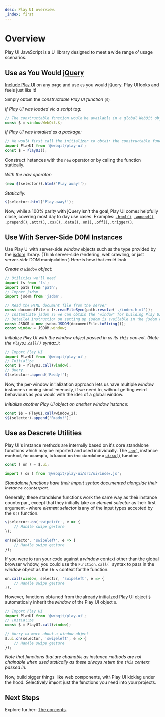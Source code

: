 ```yaml
---
desc: Play UI overview.
_index: first
---
```

# Overview

Play UI JavaScript is a UI library designed to meet a wide range of usage scenarios.

## Use as You Would [jQuery](https://jquery.com)

[Include Play UI](../download) on any page and use as you would jQuery. Play UI looks and feels just like it!

Simply obtain the *constructable Play UI function* (`$`).

*If Play UI was loaded via a script tag:*

```js
// The constructable function would be available in a global WebQit object
const $ = window.WebQit.$;
```

*If Play UI was installed as a package:*

```js
// We would first call the initializer to obtain the constructable function
import PlayUI from '@webqit/play-ui';
const $ = PlayUI();
```

Construct instances with the `new` operator or by calling the function statically.

*With the new operator:*

```js
(new $(selector)).html('Play away!');
```

*Statically:*

```js
$(selector).html('Play away!');
```

Now, while a 100% parity with jQuery isn't the goal, Play UI comes helpfully close, covering most day to day use cases. Examples: [`.html()`](../api/dom/html), [`.append()`](../api/dom/append), [`.prepend()`](../api/dom/prepend), [`.attr()`](../api/dom/attr), [`.css()`](../api/css/css), [`.data()`](../api/app/data), [`.on()`](../api/ui/on), [`.off()`](../api/ui/off), [`.trigger()`](../api/ui/trigger).

## Use With Server-Side DOM Instances

Use Play UI with server-side *window* objects such as the type provided by the [jsdom](https://github.com/jsdom/jsdom) library. (Think server-side rendering, web crawling, or just server-side DOM manipulation.) Here is how that could look.

*Create a `window` object:*

```js
// Utilities we'll need
import fs from 'fs';
import path from 'path';
// Import jsdom
import jsdom from 'jsdom';

// Read the HTML document file from the server
const documentFile = fs.readFileSync(path.resolve('./index.html'));
// Instantiate jsdom so we can obtain the "window" for building Play UI
// Detailed instruction on setting up jsdom is available in the jsdom docs
const JSDOM = new jsdom.JSDOM(documentFile.toString());
const window = JSDOM.window;
```

*Initialize Play UI with the window object passed in as its `this` context. (Note the `PlayUI.call()` syntax.):*

```js
// Import Play UI
import PlayUI from '@webqit/play-ui';
// Initialize
const $ = PlayUI.call(window);
// Query...
$(selector).append('Ready!');
```

Now, the per-window initialization approach lets us have multiple *window* instances running simulteneously, if we need to, without getting weird behaviours as you would with the idea of a global window.

*Initialize another Play UI object on another window instance:*

```js
const $$ = PlayUI.call(window_2);
$$(selector).append('Ready!');
```

## Use as Descrete Utilities

Play UI's instance methods are internally based on it's core standalone functions which may be imported and used individually. The [`.on()`](../api/ui/on) instance method, for example, is based on the standalone [`ui/on()`](../api/ui/on#static-usage) function.

```js
const ( on ) = $.ui;
```
```js
import ( on ) from '@webqit/play-ui/src/ui/index.js';
```

*Standalone functions have their import syntax documented alongside their instance counterpart.*

Generally, these standalone functions work the same way as their instance counterpart, except that they initially take an *element selector* as their first argument - where *element selector* is any of the input types accepted by the `$()` function.


```js
$(selector).on('swipeleft', e => {
    // Handle swipe gesture
});
```
```js
on(selector, 'swipeleft', e => {
    // Handle swipe gesture
});
```

If you were to run your code against a *window* context other than the global browser window, you could use the `Function.call()` syntax to pass in the *window* object as the `this` context for the function.

```js
on.call(window, selector, 'swipeleft', e => {
    // Handle swipe gesture
});
```

However, functions obtained from the already initialized Play UI object `$` automatically inherit the *window* of the Play UI object `$`.

```js
// Import Play UI
import PlayUI from '@webqit/play-ui';
// Initialize
const $ = PlayUI.call(window);

// Worry no more about a window object
$.ui.on(selector, 'swipeleft', e => {
    // Handle swipe gesture
});
```

*Note that functions that are chainable as instance methods are not chainable when used statically as these always return the `this` context passed in.*

Now, build bigger things, like web components, with Play UI kicking under the hood. Selectively import just the functions you need into your projects.

## Next Steps

Explore further: [The concepts](../concepts).

